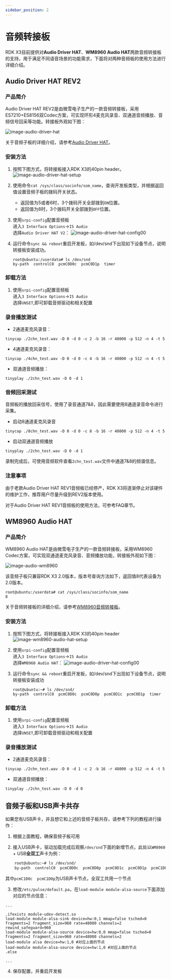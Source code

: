 ```yaml
---
sidebar_position: 2
---
```


# 音频转接板

RDK X3目前提供对**Audio Driver HAT**、**WM8960 Audio HAT**两款音频转接板的支持，用于满足不同语音场景的功能需求，下面将对两种音频板的使用方法进行详细介绍。

## Audio Driver HAT REV2

### 产品简介

Audio Driver HAT REV2是由微雪电子生产的一款音频转接板，采用ES7210+ES8156双Codec方案，可实现环形4麦克风录音、双通道音频播放、音频信号回采等功能。转接板外观如下图：

![image-audio-driver-hat](./image/image-audio-driver-hat.jpg)

关于音频子板的详细介绍，请参考[Audio Driver HAT](https://www.waveshare.net/shop/Audio-Driver-HAT.htm)。

### 安装方法

1. 按照下图方式，将转接板接入RDK X3的40pin header。  
![image-audio-driver-hat-setup](./image/image-audio-driver-hat-setup.jpg)

2. 使用命令`cat /sys/class/socinfo/som_name`，查询开发板类型，并根据返回值设置音频子板的拨码开关状态。
   - 返回值为5或者6时，3个拨码开关全部拨到`ON`位置。
   - 返回值为8时，3个拨码开关全部拨到`OFF`位置。

3. 使用`srpi-config`配置音频板  
进入`3 Interface Options`->`I5 Audio`  
选择`Audio Driver HAT V2`：
![image-audio-driver-hat-config00](./image/image-audio-driver-hat-config00.png)  

4. 运行命令`sync && reboot`重启开发板，如/dev/snd下出现如下设备节点，说明转接板安装成功。
    ```shell
    root@ubuntu:/userdata# ls /dev/snd
    by-path  controlC0  pcmC0D0c  pcmC0D1p  timer
    ```
### 卸载方法
1. 使用`srpi-config`配置音频板   
进入`3 Interface Options`->`I5 Audio`  
选择`UNSET`,即可卸载音频驱动和相关配置

### 录音播放测试

- 2通道麦克风录音：

```
tinycap ./2chn_test.wav -D 0 -d 0 -c 2 -b 16 -r 48000 -p 512 -n 4 -t 5
```

- 4通道麦克风录音：

```
tinycap ./4chn_test.wav -D 0 -d 0 -c 4 -b 16 -r 48000 -p 512 -n 4 -t 5
```

- 双通道音频播放：

```
tinyplay ./2chn_test.wav -D 0 -d 1
```

### 音频回采测试

音频板的播放回采信号，使用了录音通道7&8，因此需要使用8通道录音命令进行采集。

- 启动8通道麦克风录音
```shell
tinycap ./8chn_test.wav -D 0 -d 0 -c 8 -b 16 -r 48000 -p 512 -n 4 -t 5
```

- 启动双通道音频播放
```
tinyplay ./2chn_test.wav -D 0 -d 1
```

录制完成后，可使用音频软件查看`2chn_test.wav`文件中通道7&8的频谱信息。

### 注意事项

由于老款Audio Driver HAT REV1音频板已经停产，RDK X3将逐渐停止对该硬件的维护工作，推荐用户尽量升级到REV2版本使用。

对于Audio Driver HAT REV1音频板的使用方法，可参考FAQ章节。

## WM8960 Audio HAT

### 产品简介

WM8960 Audio HAT是由微雪电子生产的一款音频转接板，采用WM8960 Codec方案，可实现双通道麦克风录音、音频播放功能，转接板外观如下图：

![image-audio-wm8960](./image/image-audio-wm8960.jpg)

该音频子板只兼容RDK X3 2.0版本，版本号查询方法如下，返回值8代表设备为2.0版本。
```shell
root@ubuntu:/userdata# cat /sys/class/socinfo/som_name
8
```

关于音频转接板的详细介绍，请参考[WM8960音频转接板](https://www.waveshare.net/wiki/WM8960_Audio_HAT)。

### 安装方法

1. 按照下图方式，将转接板接入RDK X3的40pin header  
![image-wm8960-audio-hat-setup](./image/image-wm8960-audio-hat-setup.jpg)

2. 使用`srpi-config`配置音频板  
进入`3 Interface Options`->`I5 Audio`  
选择`WM8960 Audio HAT`：
![image-audio-driver-hat-config00](./image/image-audio-driver-hat-config01.png) 

3. 运行命令`sync && reboot`重启开发板，如/dev/snd下出现如下设备节点，说明转接板安装成功
    ```shell
    root@ubuntu:~# ls /dev/snd/
    by-path  controlC0  pcmC0D0c  pcmC0D0p  pcmC0D1c  pcmC0D1p  timer
    ```

### 卸载方法
1. 使用`srpi-config`配置音频板   
进入`3 Interface Options`->`I5 Audio`  
选择`UNSET`,即可卸载音频驱动和相关配置

### 录音播放测试

- 2通道麦克风录音：

```
tinycap ./2chn_test.wav -D 0 -d 1 -c 2 -b 16 -r 48000 -p 512 -n 4 -t 5
```

- 双通道音频播放：

```
tinyplay ./2chn_test.wav -D 0 -d 0
```


## 音频子板和USB声卡共存

如果您有USB声卡，并且想它和上述的音频子板共存，请参考下列的教程进行操作：

1. 根据上面教程，确保音频子板可用

2. 接入USB声卡，驱动加载完成后观察`/dev/snd`下面的新增节点，此处以`WM8960` + USB**全双工**声卡为例：
```bash
    root@ubuntu:~# ls /dev/snd/
    by-path  controlC0  pcmC0D0c  pcmC0D0p  pcmC0D1c  pcmC0D1p  pcmC1D0c  pcmC1D0p  timer
```
其中`pcmC1D0c  pcmC1D0p`为USB声卡节点，全双工共用一个节点

3. 修改`/etc/pulse/default.pa`，在`load-module module-alsa-source`下面添加对应的节点信息：
```apacheconf
...

.ifexists module-udev-detect.so
load-module module-alsa-sink device=hw:0,1 mmap=false tsched=0 fragments=2 fragment_size=960 rate=48000 channels=2 rewind_safeguard=960
load-module module-alsa-source device=hw:0,0 mmap=false tsched=0 fragments=2 fragment_size=960 rate=48000 channels=2
load-module alsa device=hw:1,0 #对应上面的节点
load-module module-alsa-source device=hw:1,0 #对应上面的节点
.else

...
```

4. 保存配置，并重启开发板